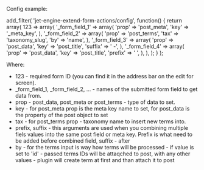  Config example:

 add_filter( 'jet-engine-extend-form-actions/config', function() {
	return array(
		123 => array(
			'_form_field_1' => array(
				'prop' => 'post_meta',
				'key'  => '_meta_key',
			),
			'_form_field_2' => array(
				'prop' => 'post_terms',
				'tax'  => 'taxonomy_slug',
				'by'   => 'name',
			),
			'_form_field_3' => array(
				'prop'   => 'post_data',
				'key'    => 'post_title',
				'suffix' => ' -',
			),
			'_form_field_4' => array(
				'prop'   => 'post_data',
				'key'    => 'post_title',
				'prefix' => ' ',
			),
		),
	);
 } );

 Where:

 - 123 - required form ID (you can find it in the address bar on the edit for screen).
 - _form_field_1, _form_field_2, ... - names of the submitted form field to get data from.
 - prop - post_data, post_meta or post_terms - type of data to set.
 - key - for post_meta prop is the meta key name to set, for post_data is the property of the post object to set
 - tax - for post_terms prop - taxonomy name to insert new terms into.
 - prefix, suffix - this arguments are used when you combining multiple fiels values into the same post field or meta key. Prefix is what need to be added before combined field, suffix - after
 - by - for the terms input is way how terms will be processed - if value is set to 'id' - passed terms IDs will be attaqched to post, with any other values - plugin will create term at first and than attach it to post